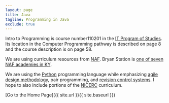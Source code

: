 ```yaml
---
layout: page
title: Java
tagline: Programming in Java
exclude: true
---
```

Intro to Programming is course number110201 in the 
<a href="https://education.ky.gov/CTE/ctepa/Documents/IT--2017-2019.pdf">IT Program of Studies</a>. 
Its location in the Computer Programming pathway is described on page 8 and the course 
description is on page 58.

We are using curriculum resources from 
<a href="https://naf.org/">NAF</a>. 
Bryan Station is <a href="https://naf.org/naf-network/find-an-academy">one of seven NAF academies in KY</a>.

We are using the <a href="https://www.python.org/">Python</a> programming language while emphasizing 
<a href="https://en.wikipedia.org/wiki/Agile_software_development">agile design methodology</a>, 
pair programming, and <a href="https://github.com/features">revision control systems</a>. 
I hope to also include portions of the 
<a href="https://nicerc.org/curricula/computer-science/">NICERC</a> curriculum.

[Go to the Home Page]({{ site.url }}{{ site.baseurl }})
